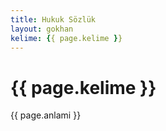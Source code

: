 ```yaml
---
title: Hukuk Sözlük
layout: gokhan
kelime: {{ page.kelime }}
---
```


<div class="card-header">
    <h3 class="card-title"></h3>
</div>
<div class="card-body" id="kelimeid">
    <div class="col-md-8 offset-md-2 offset-md-right">
            <h1 id="kelime" name="kelime"> {{ page.kelime }}</h1> 
            <p class="text-justify" id="anlami">{{ page.anlami }}</p>               
    </div>
              
</div>

        
